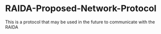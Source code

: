 # RAIDA-Proposed-Network-Protocol
This is a protocol that may be used in the future to communicate with the RAIDA
